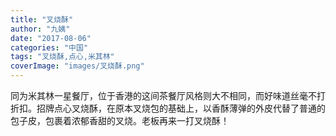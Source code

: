 ```yaml
---
title: "叉烧酥"
author: "九姨"
date: "2017-08-06"
categories: "中国"
tags: "叉烧酥,点心,米其林"
coverImage: "images/叉烧酥.png"
---
```


同为米其林一星餐厅，位于香港的这间茶餐厅风格则大不相同，而好味道丝毫不打折扣。招牌点心叉烧酥，在原本叉烧包的基础上，以香酥薄弹的外皮代替了普通的包子皮，包裹着浓郁香甜的叉烧。老板再来一打叉烧酥！
